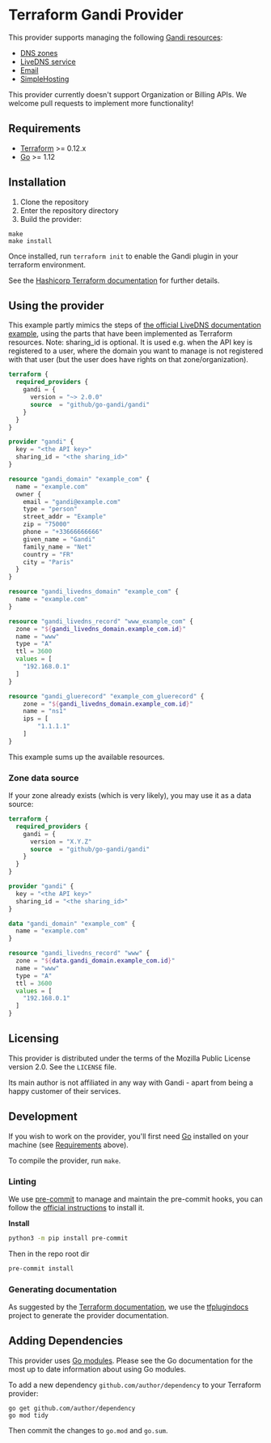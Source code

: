 # Terraform Gandi Provider

This provider supports managing the following [Gandi
resources](https://api.gandi.net/docs/):

- [DNS zones](https://api.gandi.net/docs/domains/)
- [LiveDNS service](https://api.gandi.net/docs/livedns/)
- [Email](https://api.gandi.net/docs/email/)
- [SimpleHosting](https://api.gandi.net/docs/simplehosting/)

This provider currently doesn't support Organization or Billing APIs. We welcome pull requests to implement more functionality!

## Requirements

- [Terraform](https://www.terraform.io/downloads.html) >= 0.12.x
- [Go](https://golang.org/doc/install) >= 1.12

## Installation

1. Clone the repository
1. Enter the repository directory
1. Build the provider:

```shell
make
make install
```

Once installed, run `terraform init` to enable the Gandi plugin in your terraform environment.

See the [Hashicorp Terraform documentation](https://www.terraform.io/docs/plugins/basics.html#installing-plugins) for further details.

## Using the provider

This example partly mimics the steps of [the official LiveDNS documentation example](http://doc.livedns.gandi.net/#quick-example), using the parts that have been implemented as Terraform resources.
Note: sharing_id is optional. It is used e.g. when the API key is registered to a user, where the domain you want to manage is not registered with that user (but the user does have rights on that zone/organization).

```terraform
terraform {
  required_providers {
    gandi = {
      version = "~> 2.0.0"
      source  = "github/go-gandi/gandi"
    }
  }
}

provider "gandi" {
  key = "<the API key>"
  sharing_id = "<the sharing_id>"
}

resource "gandi_domain" "example_com" {
  name = "example.com"
  owner {
    email = "gandi@example.com"
    type = "person"
    street_addr = "Example"
    zip = "75000"
    phone = "+33666666666"
    given_name = "Gandi"
    family_name = "Net"
    country = "FR"
    city = "Paris"
  }
}

resource "gandi_livedns_domain" "example_com" {
  name = "example.com"
}

resource "gandi_livedns_record" "www_example_com" {
  zone = "${gandi_livedns_domain.example_com.id}"
  name = "www"
  type = "A"
  ttl = 3600
  values = [
    "192.168.0.1"
  ]
}

resource "gandi_gluerecord" "example_com_gluerecord" {
    zone = "${gandi_livedns_domain.example_com.id}"
    name = "ns1"
    ips = [
        "1.1.1.1"
    ]
}
```

This example sums up the available resources.

### Zone data source

If your zone already exists (which is very likely), you may use it as a data source:

```terraform
terraform {
  required_providers {
    gandi = {
      version = "X.Y.Z"
      source  = "github/go-gandi/gandi"
    }
  }
}

provider "gandi" {
  key = "<the API key>"
  sharing_id = "<the sharing_id>"
}

data "gandi_domain" "example_com" {
  name = "example.com"
}

resource "gandi_livedns_record" "www" {
  zone = "${data.gandi_domain.example_com.id}"
  name = "www"
  type = "A"
  ttl = 3600
  values = [
    "192.168.0.1"
  ]
}
```

## Licensing

This provider is distributed under the terms of the Mozilla Public License version 2.0. See the `LICENSE` file.

Its main author is not affiliated in any way with Gandi - apart from being a happy customer of their services.

## Development

If you wish to work on the provider, you'll first need [Go](http://www.golang.org) installed on your machine (see [Requirements](#requirements) above).

To compile the provider, run `make`.

### Linting

We use [pre-commit](https://pre-commit.com/) to manage and maintain the pre-commit hooks, you can follow the [official instructions](https://pre-commit.com/#install) to install it.

**Install**

```bash
python3 -m pip install pre-commit
```

Then in the repo root dir

```bash
pre-commit install
```

### Generating documentation

As suggested by the [Terraform
documentation](https://www.terraform.io/docs/registry/providers/docs.html#generating-documentation),
we use the
[tfplugindocs](https://github.com/hashicorp/terraform-plugin-docs)
project to generate the provider documentation.

## Adding Dependencies

This provider uses [Go modules](https://github.com/golang/go/wiki/Modules).
Please see the Go documentation for the most up to date information about using Go modules.

To add a new dependency `github.com/author/dependency` to your Terraform provider:

```shell
go get github.com/author/dependency
go mod tidy
```

Then commit the changes to `go.mod` and `go.sum`.
